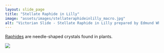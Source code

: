 ```yaml
---
layout: slide_page
title: "Stellate Raphide in Lilly"
image: "assets/images/stellateraphideinlilly_macro.jpg"
alt: "Victorian Slide - Stellate Raphide in Lilly prepared by Edmund Wheeler"
---
```


[Raphides](https://en.wikipedia.org/wiki/Raphide) are needle-shaped crystals found in plants.

<img src="{{ site.baseurl }}/assets/images/stellateraphideinlilly_micro.jpg">
